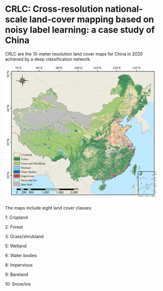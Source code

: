 CRLC: Cross-resolution national-scale land-cover mapping based on noisy label learning: a case study of China
=
CRLC are the 10-meter resolution land cover maps for China in 2020 achieved by a deep classification network.

![fig](figs/CRLC_2020.png)

The maps include eight land cover classes:

1: Cropland

2: Forest

3: Grass/shrubland

5: Wetland

6: Water bodies

8: Impervious

9: Bareland

10: Snow/ice

